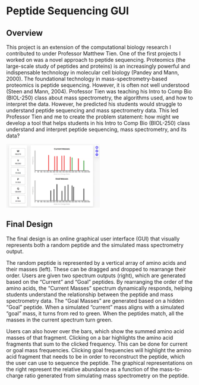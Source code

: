 # Peptide Sequencing GUI

## Overview
This project is an extension of the computational biology research I contributed to under Professor Matthew Tien. One of the first projects I worked on was a novel approach to peptide sequencing. Proteomics (the large-scale study of peptides and proteins) is an increasingly powerful and indispensable technology in molecular cell biology (Pandey and Mann, 2000). The foundational technology in mass-spectrometry-based proteomics is peptide sequencing. However, it is often not well understood (Steen and Mann, 2004). Professor Tien was teaching his Intro to Comp Bio (BIOL-250) class about mass spectrometry, the algorithms used, and how to interpret the data. However, he predicted his students would struggle to understand peptide sequencing and mass spectrometry data. This led Professor Tien and me to create the problem statement: how might we develop a tool that helps students in his Intro to Comp Bio (BIOL-250) class understand and interpret peptide sequencing, mass spectrometry, and its data?

<img src="peptide_teaching.png" style="width: 50%; height: 50%;">

## Final Design
The final design is an online graphical user interface (GUI) that visually represents both a random peptide and the simulated mass spectrometry output.

The random peptide is represented by a vertical array of amino acids and their masses (left). These can be dragged and dropped to rearrange their order. Users are given two spectrum outputs (right), which are generated based on the “Current” and “Goal” peptides. By rearranging the order of the amino acids, the “Current Masses” spectrum dynamically responds, helping students understand the relationship between the peptide and mass spectrometry data. The “Goal Masses” are generated based on a hidden “Goal” peptide. When a simulated “current” mass aligns with a simulated “goal” mass, it turns from red to green. When the peptides match, all the masses in the current spectrum turn green.

Users can also hover over the bars, which show the summed amino acid masses of that fragment. Clicking on a bar highlights the amino acid fragments that sum to the clicked frequency. This can be done for current or goal mass frequencies. Clicking goal frequencies will highlight the amino acid fragment that needs to be in order to reconstruct the peptide, which the user can use to sequence the peptide. The graphical representations on the right represent the relative abundance as a function of the mass-to-charge ratio generated from simulating mass spectrometry on the peptide.
